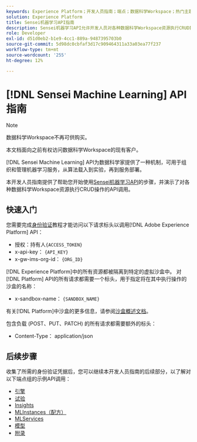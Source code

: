 ```yaml
---
keywords: Experience Platform；开发人员指南；端点；数据科学Workspace；热门主题；数据科学工作区；数据科学
solution: Experience Platform
title: Sensei机器学习API指南
description: Sensei机器学习API允许开发人员对各种数据科学Workspace资源执行CRUD操作。 参阅本指南，了解如何使用 API 执行关键操作。
role: Developer
exl-id: d51d0eb2-b1e9-4cc1-889a-9487395703b0
source-git-commit: 5d98dc0cbfaf3d17c909464311a33a03ea77f237
workflow-type: tm+mt
source-wordcount: '255'
ht-degree: 12%

---
```


# [!DNL Sensei Machine Learning] API指南

>[!NOTE]
>
>数据科学Workspace不再可供购买。
>
>本文档面向之前有权访问数据科学Workspace的现有客户。

[!DNL Sensei Machine Learning] API为数据科学家提供了一种机制，可用于组织和管理机器学习服务，从算法载入到实验，再到服务部署。

本开发人员指南提供了帮助您开始使用[Sensei机器学习API](https://www.adobe.io/apis/experienceplatform/home/api-reference.html#!acpdr/swagger-specs/sensei-ml-api.yaml)的步骤，并演示了对各种数据科学Workspace资源执行CRUD操作的API调用。

## 快速入门

您需要完成[身份验证](https://www.adobe.com/go/platform-api-authentication-en)教程才能访问以下请求标头以调用[!DNL Adobe Experience Platform] API：

* 授权：持有人`{ACCESS_TOKEN}`
* x-api-key： `{API_KEY}`
* x-gw-ims-org-id： `{ORG_ID}`

[!DNL Experience Platform]中的所有资源都被隔离到特定的虚拟沙盒中。 对[!DNL Platform] API的所有请求都需要一个标头，用于指定将在其中执行操作的沙盒的名称：

* x-sandbox-name： `{SANDBOX_NAME}`

有关[!DNL Platform]中沙盒的更多信息，请参阅[沙盒概述文档](../../sandboxes/home.md)。

包含负载 (POST、PUT、PATCH) 的所有请求都需要额外的标头：

* Content-Type： application/json

## 后续步骤

收集了所需的身份验证凭据后，您可以继续本开发人员指南的后续部分，以了解对以下端点组的示例API调用：

* [引擎](./engines.md)
* [试验](./experiments.md)
* [Insights](./insights.md)
* [MLInstances（配方）](./mlinstances.md)
* [MLServices](./mlservices.md)
* [模型](./models.md)
* [附录](./appendix.md)
